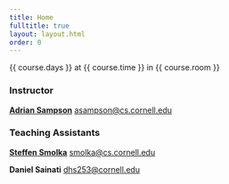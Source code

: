```yaml
---
title: Home
fulltitle: true
layout: layout.html
order: 0
---
```

{{ course.days }} 
at {{ course.time }} 
in {{ course.room }}

### Instructor

[**Adrian Sampson**][adrian] 
<asampson@cs.cornell.edu>

### Teaching Assistants

[**Steffen Smolka**][steffen] 
<smolka@cs.cornell.edu>

**Daniel Sainati** 
<dhs253@cornell.edu>

[adrian]: http://www.cs.cornell.edu/~asampson/
[steffen]: http://www.cs.cornell.edu/~smolka/
